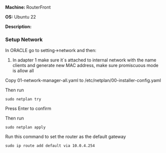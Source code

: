 **Machine:** RouterFront

**OS:** Ubuntu 22

**Description:** 

### Setup Network

In ORACLE go to setting->network and then:
1. In adapter 1 make sure it´s attached to internal network with the name clients and generate new MAC address, make sure promiscuous mode is allow all

Copy 01-network-manager-all.yaml to /etc/netplan/00-installer-config.yaml

Then run 
```
sudo netplan try
```

Press Enter to confirm

Then run
```
sudo netplan apply
```

Run this command to set the router as the default gateway
```
sudo ip route add default via 10.0.4.254
```